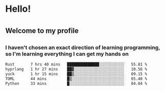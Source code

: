 
<h1>Hello!<h1>
<h2>Welcome to my profile<h2>
<h3>I haven't chosen an exact direction of learning programming, so I'm learning everything I can get my hands on</h3>

<!--START_SECTION:waka-->

```txt
Rust       7 hrs 40 mins   ██████████████░░░░░░░░░░░   55.81 %
hyprlang   1 hr 27 mins    ██▓░░░░░░░░░░░░░░░░░░░░░░   10.56 %
yuck       1 hr 15 mins    ██▒░░░░░░░░░░░░░░░░░░░░░░   09.15 %
TOML       44 mins         █▒░░░░░░░░░░░░░░░░░░░░░░░   05.40 %
Python     33 mins         █░░░░░░░░░░░░░░░░░░░░░░░░   04.04 %
```

<!--END_SECTION:waka-->
